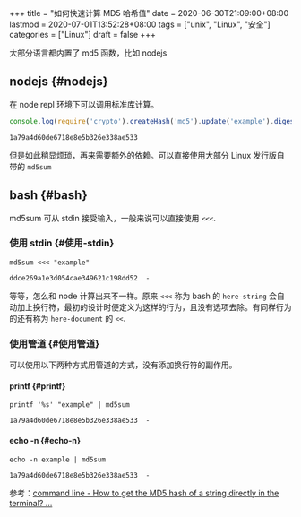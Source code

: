 +++
title = "如何快速计算 MD5 哈希值"
date = 2020-06-30T21:09:00+08:00
lastmod = 2020-07-01T13:52:28+08:00
tags = ["unix", "Linux", "安全"]
categories = ["Linux"]
draft = false
+++

大部分语言都内置了 md5 函数，比如 nodejs


## nodejs {#nodejs}

在 node repl 环境下可以调用标准库计算。

```js
console.log(require('crypto').createHash('md5').update('example').digest('hex'))
```

```text
1a79a4d60de6718e8e5b326e338ae533
```

但是如此稍显烦琐，再来需要额外的依赖。可以直接使用大部分 Linux 发行版自带的 `md5sum`


## bash {#bash}

md5sum 可从 stdin 接受输入，一般来说可以直接使用 `<<<`.


### 使用 stdin {#使用-stdin}

```shell
md5sum <<< "example"
```

```text
ddce269a1e3d054cae349621c198dd52  -
```

等等，怎么和 node 计算出来不一样。原来 `<<<` 称为 bash 的 `here-string` 会自动加上换行符，最初的设计时便定义为这样的行为，且没有选项去除。有同样行为的还有称为 `here-document`
的 `<<`.


### 使用管道 {#使用管道}

可以使用以下两种方式用管道的方式，没有添加换行符的副作用。


#### printf {#printf}

```shell
printf '%s' "example" | md5sum
```

```text
1a79a4d60de6718e8e5b326e338ae533  -
```


#### echo -n {#echo-n}

```shell
echo -n example | md5sum
```

```text
1a79a4d60de6718e8e5b326e338ae533  -
```

参考：[command line - How to get the MD5 hash of a string directly in the terminal? ...](https://askubuntu.com/questions/53846/how-to-get-the-md5-hash-of-a-string-directly-in-the-terminal)

